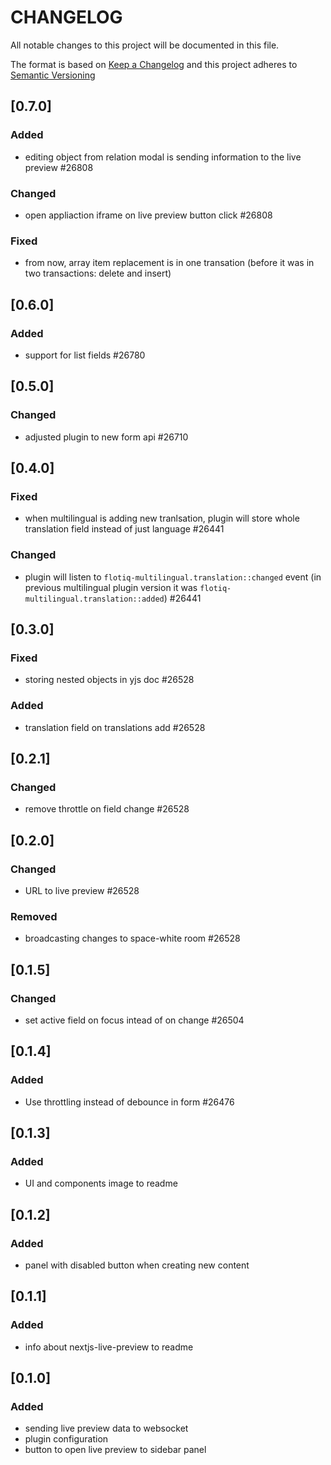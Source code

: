 # CHANGELOG

All notable changes to this project will be documented in this file.

The format is based on [Keep a Changelog](https://keepachangelog.com/en/1.0.0/)
and this project adheres to [Semantic Versioning](https://semver.org/spec/v2.0.0.html)

## [0.7.0]
### Added
* editing object from relation modal is sending information to the live preview #26808

### Changed
* open appliaction iframe on live preview button click #26808

### Fixed
* from now, array item replacement is in one transation (before it was in two transactions: delete and insert)

## [0.6.0]
### Added
* support for list fields #26780

## [0.5.0]
### Changed
* adjusted plugin to new form api #26710

## [0.4.0]
### Fixed
* when multilingual is adding new tranlsation, plugin will store whole translation field instead of just language #26441

### Changed
* plugin will listen to `flotiq-multilingual.translation::changed` event (in previous multilingual plugin version it was `flotiq-multilingual.translation::added`) #26441

## [0.3.0]
### Fixed
* storing nested objects in yjs doc #26528

### Added
* translation field on translations add #26528

## [0.2.1]
### Changed
* remove throttle on field change #26528

## [0.2.0]
### Changed
* URL to live preview #26528

### Removed
* broadcasting changes to space-white room #26528

## [0.1.5]
### Changed
* set active field on focus intead of on change #26504

## [0.1.4]
### Added
* Use throttling instead of debounce in form #26476

## [0.1.3]
### Added
* UI and components image to readme

## [0.1.2]
### Added
* panel with disabled button when creating new content

## [0.1.1]
### Added
* info about nextjs-live-preview to readme

## [0.1.0]
### Added
* sending live preview data to websocket
* plugin configuration
* button to open live preview to sidebar panel
